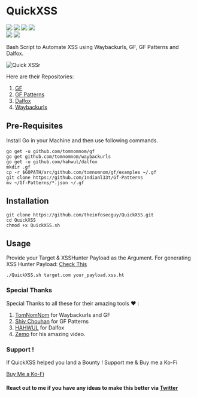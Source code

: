 # QuickXSS

![](https://img.shields.io/badge/license-MIT-red)
![](https://img.shields.io/badge/PR's-Welcome-red)
![](https://img.shields.io/github/contributors/theinfosecguy/QuickXSS?color=red)
![](https://img.shields.io/badge/version-2.0.0-red)
<br>
![](https://img.shields.io/github/forks/theinfosecguy/QuickXSS?style=social)
![](https://img.shields.io/github/stars/theinfosecguy/QuickXSS?style=social)

Bash Script to Automate XSS using Waybackurls, GF, GF Patterns and Dalfox. 

![Quick XSSr](https://user-images.githubusercontent.com/33570148/109413987-6fc3d780-79d6-11eb-9af2-bb58432fc151.png)

Here are their Repositories:

1. [GF](https://github.com/tomnomnom/gf)
2. [GF Patterns](https://github.com/1ndianl33t/Gf-Patterns)
3. [Dalfox](https://github.com/hahwul/dalfox)
4. [Waybackurls](https://github.com/tomnomnom/waybackurls)


## Pre-Requisites

 Install Go in your Machine and then use following commands.

```
go get -u github.com/tomnomnom/gf
go get github.com/tomnomnom/waybackurls
go get -u github.com/hahwul/dalfox
mkdir .gf
cp -r $GOPATH/src/github.com/tomnomnom/gf/examples ~/.gf
git clone https://github.com/1ndianl33t/Gf-Patterns
mv ~/Gf-Patterns/*.json ~/.gf
```

## Installation

```
git clone https://github.com/theinfosecguy/QuickXSS.git
cd QuickXSS
chmod +x QuickXSS.sh
```

## Usage 

Provide your Target & XSSHunter Payload as the Argument.
For generating XSS Hunter Payload: [Check This](https://xsshunter.com/)

```
./QuickXSS.sh target.com your_payload.xss.ht
```

### Special Thanks

Special Thanks to all these for their amazing tools ❤ : 
1. [TomNomNom](https://twitter.com/tomnomnom/) for Waybackurls and GF
2. [Shiv Chouhan](https://twitter.com/1ndianl33t) for GF Patterns
3. [HAHWUL](https://twitter.com/hahwul) for Dalfox
4. [Zemo](https://www.youtube.com/watch?v=fVBvqy-7Ug0) for his amazing video.

### Support !

If QuickXSS helped you land a Bounty ! Support me & Buy me a Ko-Fi

[Buy Me a Ko-Fi](https://ko-fi.com/theinfosecguy)


#### React out to me if you have any ideas to make this better via [Twitter](https://twitter.com/g0t_rOoT_)
